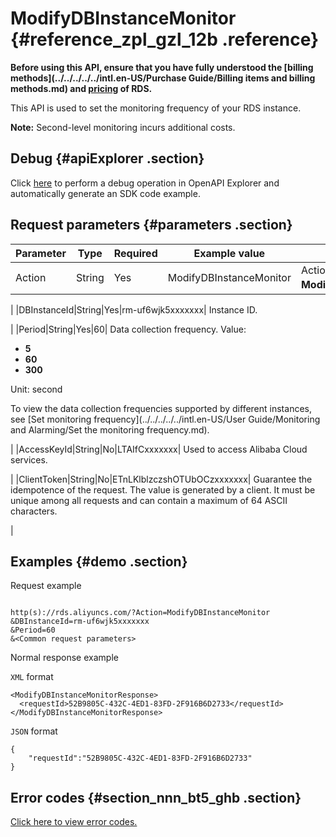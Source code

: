 # ModifyDBInstanceMonitor {#reference_zpl_gzl_12b .reference}

 **Before using this API, ensure that you have fully understood the [billing methods](../../../../../intl.en-US/Purchase Guide/Billing items and billing methods.md) and [pricing](https://www.alibabacloud.com/product/apsaradb-for-rds#pricing) of RDS.** 

This API is used to set the monitoring frequency of your RDS instance.

**Note:** Second-level monitoring incurs additional costs.

## Debug {#apiExplorer .section}

Click [here](https://api.aliyun.com/#product=Slb&api=CreateLoadBalancer) to perform a debug operation in OpenAPI Explorer and automatically generate an SDK code example.

## Request parameters {#parameters .section}

|Parameter|Type|Required|Example value|Description|
|---------|----|--------|-------------|-----------|
|Action|String|Yes|ModifyDBInstanceMonitor| Action to perform. Value: **ModifyDBInstanceMonitor**。

 |
|DBInstanceId|String|Yes|rm-uf6wjk5xxxxxxx| Instance ID.

 |
|Period|String|Yes|60| Data collection frequency. Value:

 -   **5**
-   **60**
-   **300**

 Unit: second

 To view the data collection frequencies supported by different instances, see [Set monitoring frequency](../../../../../intl.en-US/User Guide/Monitoring and Alarming/Set the monitoring frequency.md).

 |
|AccessKeyId|String|No|LTAIfCxxxxxxx| Used to access Alibaba Cloud services.

 |
|ClientToken|String|No|ETnLKlblzczshOTUbOCzxxxxxxx| Guarantee the idempotence of the request. The value is generated by a client. It must be unique among all requests and can contain a maximum of 64 ASCII characters.

 |

## Examples {#demo .section}

Request example

``` {#request_demo}

http(s)://rds.aliyuncs.com/?Action=ModifyDBInstanceMonitor
&DBInstanceId=rm-uf6wjk5xxxxxxx
&Period=60
&<Common request parameters>

```

Normal response example

`XML` format

``` {#xml_return_success_demo}
<ModifyDBInstanceMonitorResponse>
  <requestId>52B9805C-432C-4ED1-83FD-2F916B6D2733</requestId>
</ModifyDBInstanceMonitorResponse>

```

`JSON` format

``` {#json_return_success_demo}
{
	"requestId":"52B9805C-432C-4ED1-83FD-2F916B6D2733"
}
```

## Error codes {#section_nnn_bt5_ghb .section}

[Click here to view error codes.](https://error-center.aliyun.com/status/product/Rds)

